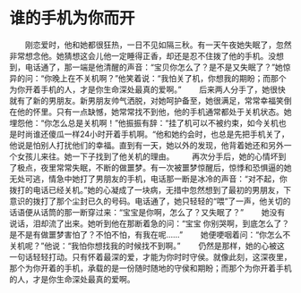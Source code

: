 # 谁的手机为你而开
　　刚恋爱时，他和她都很狂热，一日不见如隔三秋。有一天午夜她失眠了，忽然非常想念他。她猜想这会儿他一定睡得正香，却还是忍不住拨了他的手机。没想到，电话通了，那一端是他清醒的声音：“宝贝你怎么了？是不是又失眠了？”她惊异的问：“你晚上在不关机啊？”他笑着说：“我怕关了机，你想我的期盼；而那个为你开着手机的人，才是你生命深处最真的爱啊。” 
　　后来两人分手了，她很快就有了新的男朋友。新男朋友帅气洒脱，对她呵护备至，她很满足，常常幸福笑倒在他的怀里。只有一点缺憾，她常常找不到他，他的手机通常都处于关机状态。她埋怨他：“你怎么总是关机啊！”他振振有辞：“挂了机可以不被约束，如今关机也是时尚谁还傻瓜一样24小时开着手机啊。“他和她约会时，也总是先把手机关了，他说是怕别人打扰他们的幸福。直到有一天，她以外的发现，他背着她还和另外一个女孩儿来往。她一下子找到了他关机的理由。 
　　再次分手后，她的心情坏到了极点，夜里常常失眠，不断的做噩梦。有一次被噩梦惊醒后，惊悸和恐惧逼的她无处可逃，情急中她打了男朋友的手机，电话那一断是冰冷的声音：“对不起，你拨打的电话已经关机。”她的心凝成了一块病，无措中忽然想到了最初的男朋友，下意识的拨打了那个尘封已久的号码。电话通了，她只轻轻的“喂”了一声，他关切的话语便从话筒的那一断穿过来：“宝宝是你啊，怎么了？又失眠了？” 
　　她没有说话，泪却流了出来。她听到他在那断着急的问：“宝宝 你别哭啊，到底怎么了？是不是有做噩梦害怕了？不怕不怕，有我在呢……” 
　　她便哽咽着问：“你怎么不关机呢？”他说：“我怕你想找我的时候找不到啊。” 
　　仍然是那样，她的心被这一句话轻轻打动。只有怀着最深的爱，才能为你时时守侯。就像此刻，这深夜里，那个为你开着的手机，承载的是一份随时随地的守侯和期盼；而那个为你开着手机的人，才是你生命深处最真的爱啊。
 